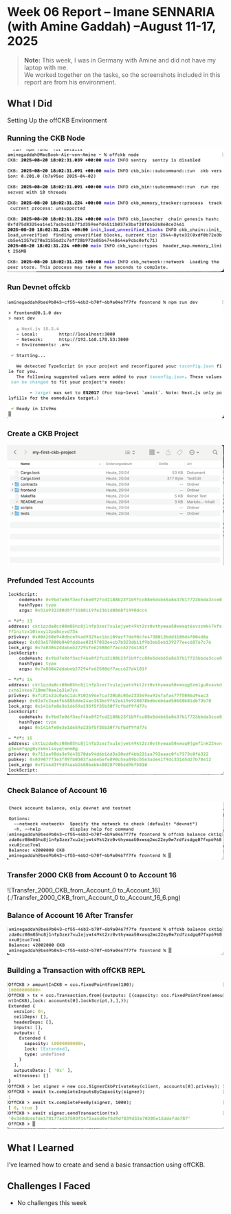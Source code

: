 # Week 06 Report – Imane SENNARIA (with Amine Gaddah) –August 11-17, 2025

> **Note:** This week, I was in Germany with Amine and did not have my laptop with me.  
> We worked together on the tasks, so the screenshots included in this report are from his environment.


## What I Did

Setting Up the offCKB Environment

### Running the CKB Node
![CKB Node Screenshot](./OffCKB_Node_1.png)

### Run Devnet offckb  
![Run DEV](./Run_DEV_2.png)

### Create a CKB Project
![Create CKB Project](./Create_CKB_Project_3.png)

### Prefunded Test Accounts
![Test_Accounts](./Test_Accounts_4.png)

### Check Balance of Account 16
![Check_Balance_Account_16](./Check_Balance_Account_16_5.png)

### Transfer 2000 CKB from Account 0 to Account 16
![Transfer_2000_CKB_from_Account_0 to_Account_16](./Transfer_2000_CKB_from_Account_0 to_Account_16_6.png)

### Balance of Account 16 After Transfer
![Balance of Account 16 after Transfer](./Balance_of_Account_16_after_Transfer_7.png)

### Building a Transaction with offCKB REPL
![Building a Transaction with Offckb REPL](./Building_a_Transaction_with_Offckb_REPL_8.png)

## What I Learned

I’ve learned how to create and send a basic transaction using offCKB.

## Challenges I Faced

- No challenges this week
